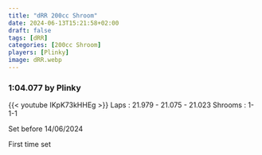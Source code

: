 ```yaml
---
title: "dRR 200cc Shroom"
date: 2024-06-13T15:21:58+02:00
draft: false
tags: [dRR]
categories: [200cc Shroom]
players: [Plinky]
image: dRR.webp
---
```

### 1:04.077 by Plinky

{{< youtube IKpK73kHHEg >}}
Laps : 21.979 - 21.075 - 21.023
Shrooms : 1-1-1

Set before 14/06/2024

First time set